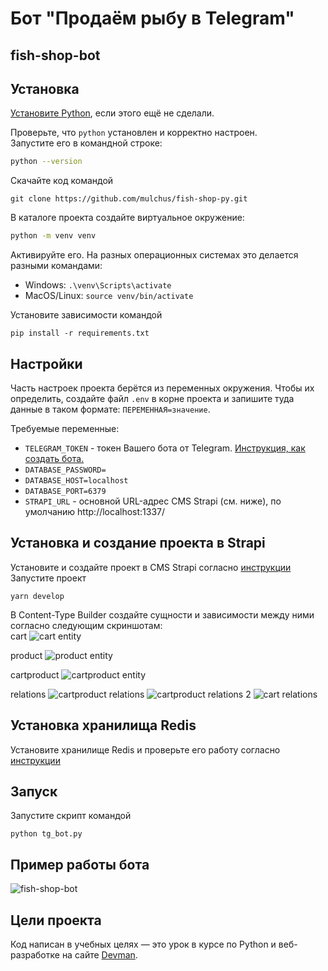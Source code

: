 # Бот "Продаём рыбу в Telegram"
## fish-shop-bot

## Установка

[Установите Python](https://www.python.org/), если этого ещё не сделали.

Проверьте, что `python` установлен и корректно настроен.  
Запустите его в командной строке:
```sh
python --version
```

Скачайте код командой  
```shell
git clone https://github.com/mulchus/fish-shop-py.git
```

В каталоге проекта создайте виртуальное окружение:  
```sh
python -m venv venv
```

Активируйте его. На разных операционных системах это делается разными командами:  
- Windows: `.\venv\Scripts\activate`
- MacOS/Linux: `source venv/bin/activate`

Установите зависимости командой   
```shell
pip install -r requirements.txt
```


## Настройки

Часть настроек проекта берётся из переменных окружения. Чтобы их определить, создайте файл `.env` в корне проекта 
и запишите туда данные в таком формате: `ПЕРЕМЕННАЯ=значение`.

Требуемые переменные:
- `TELEGRAM_TOKEN` - токен Вашего бота от Telegram. [Инструкция, как создать бота.](https://core.telegram.org/bots/features#botfather)  
- `DATABASE_PASSWORD=`
- `DATABASE_HOST=localhost`
- `DATABASE_PORT=6379`
- `STRAPI_URL` - основной URL-адрес CMS Strapi (см. ниже), по умолчанию http://localhost:1337/


## Установка и создание проекта в Strapi

Установите и создайте проект в CMS Strapi согласно [инструкции](https://docs.strapi.io/dev-docs/installation/cli)  
Запустите проект 
```shell
yarn develop
```
В Content-Type Builder создайте сущности и зависимости между ними согласно следующим скриншотам:  
cart
![cart entity](https://github.com/mulchus/fish-shop-py/assets/111083714/7ca15b3d-c13a-4df6-9200-afa5b7a2b81f)

product
![product entity](https://github.com/mulchus/fish-shop-py/assets/111083714/d58b1de2-59a3-443f-b340-4c205fb015c8)

cartproduct
![cartproduct entity](https://github.com/mulchus/fish-shop-py/assets/111083714/e0fe36a9-af78-4ae3-a3fe-53b94aaab2aa)

relations
![cartproduct relations](https://github.com/mulchus/fish-shop-py/assets/111083714/7e1fc30d-90dd-4336-a508-50b85acacf16)
![cartproduct relations 2](https://github.com/mulchus/fish-shop-py/assets/111083714/89c579a7-12b5-4bbe-b204-551b8a2d1fb2)
![cart relations](https://github.com/mulchus/fish-shop-py/assets/111083714/d1f0f987-5deb-48f2-b61a-416de8216dae)


## Установка хранилища Redis

Установите хранилище Redis и проверьте его работу согласно [инструкции](https://redis.io/docs/install/install-redis/)  



## Запуск
Запустите скрипт командой 
```shell
python tg_bot.py
```


## Пример работы бота
![fish-shop-bot](https://github.com/mulchus/fish-shop-py/assets/111083714/f6ca4305-9f4b-4623-967a-f69af9ad3f19)


## Цели проекта

Код написан в учебных целях — это урок в курсе по Python и веб-разработке на сайте [Devman](https://dvmn.org).  

